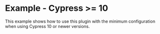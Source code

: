 # Example - Cypress >= 10

This example shows how to use this plugin with the minimum configuration when using Cypress 10 or newer versions.
